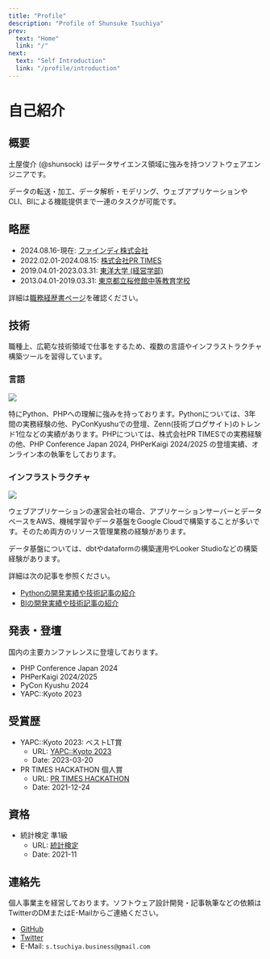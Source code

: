 ```yaml
---
title: "Profile"
description: "Profile of Shunsuke Tsuchiya"
prev:
  text: "Home"
  link: "/"
next:
  text: "Self Introduction"
  link: "/profile/introduction"
---
```


# 自己紹介 

## 概要

土屋俊介 (@shunsock) はデータサイエンス領域に強みを持つソフトウェアエンジニアです。

データの転送・加工、データ解析・モデリング、ウェブアプリケーションやCLI、BIによる機能提供まで一連のタスクが可能です。

## 略歴

- 2024.08.16-現在: [ファインディ株式会社](https://findy.co.jp/)
- 2022.02.01-2024.08.15: [株式会社PR TIMES](https://prtimes.co.jp/)
- 2019.04.01-2023.03.31: [東洋大学 (経営学部)](https://www.toyo.ac.jp/)
- 2013.04.01-2019.03.31: [東京都立桜修館中等教育学校](https://www.metro.ed.jp/oshukan-s/)

詳細は[職務経歴書ページ](/profile/resume/)を確認ください。

## 技術

職種上、広範な技術領域で仕事をするため、複数の言語やインフラストラクチャ構築ツールを習得しています。

### 言語

[![](https://skillicons.dev/icons?i=python,go,php,cs,rust,r)](https://skillicons.dev)

特にPython、PHPへの理解に強みを持っております。Pythonについては、3年間の実務経験の他、PyConKyushuでの登壇、Zenn(技術ブログサイト)のトレンド1位などの実績があります。PHPについては、株式会社PR TIMESでの実務経験の他、PHP Conference Japan 2024, PHPerKaigi 2024/2025 の登壇実績、オンライン本の執筆をしております。

### インフラストラクチャ

[![](https://skillicons.dev/icons?i=aws,gcp,docker,terraform,nix)](https://skillicons.dev)

ウェブアプリケーションの運営会社の場合、アプリケーションサーバーとデータベースをAWS、機械学習やデータ基盤をGoogle Cloudで構築することが多いです。そのため両方のリソース管理業務の経験があります。

データ基盤については、dbtやdataformの構築運用やLooker Studioなどの構築経験があります。

詳細は次の記事を参照ください。
- [Pythonの開発実績や技術記事の紹介](/profile/skills/python/)
- [BIの開発実績や技術記事の紹介](/profile/skills/bi/)

## 発表・登壇

国内の主要カンファレンスに登壇しております。

- PHP Conference Japan 2024
- PHPerKaigi 2024/2025
- PyCon Kyushu 2024
- YAPC::Kyoto 2023

## 受賞歴

- YAPC::Kyoto 2023: ベストLT賞
    - URL: [YAPC::Kyoto 2023](https://yapcjapan.org/2023kyoto/)
    - Date: 2023-03-20
- PR TIMES HACKATHON 個人賞 
    - URL: [PR TIMES HACKATHON](https://www.wantedly.com/projects/796082)
    - Date: 2021-12-24

## 資格

- 統計検定 準1級
    - URL: [統計検定](https://www.toukei-kentei.jp/)
    - Date: 2021-11

## 連絡先

個人事業主を経営しております。ソフトウェア設計開発・記事執筆などの依頼はTwitterのDMまたはE-Mailからご連絡ください。

- [GitHub](https://github.com/shunsock)
- [Twitter](https://twitter.com/shunsock)
- E-Mail: `s.tsuchiya.business@gmail.com`

